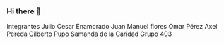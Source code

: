 ### Hi there 👋

<!--
**juliocec/juliocec** is a ✨ _special_ ✨ repository because its `README.md` (this file) appears on your GitHub profile.

Here are some ideas to get you started:

- 🔭 I’m currently working on ...
- 🌱 I’m currently learning ...
- 👯 I’m looking to collaborate on ...
- 🤔 I’m looking for help with ...
- 💬 Ask me about ...
- 📫 How to reach me: ...
- 😄 Pronouns: ...
- ⚡ Fun fact: ...
-->
Integrantes 
Julio Cesar Enamorado 
Juan Manuel flores 
Omar Pérez 
Axel Pereda 
Gilberto Pupo 
Samanda de la Caridad 
Grupo 403
